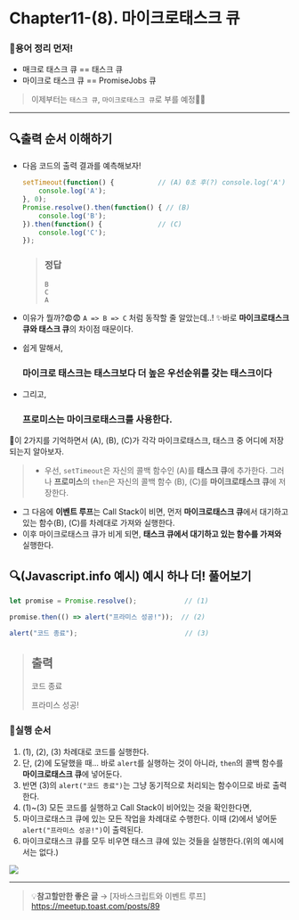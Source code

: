 # Chapter11-(8). 마이크로태스크 큐

### 📌용어 정리 먼저!

- 매크로 태스크 큐 == 태스크 큐
- 마이크로 태스크 큐 == PromiseJobs 큐

> 이제부터는 `태스크 큐`, `마이크로태스크 큐`로 부를 예정👏🏻

---

## 🔍출력 순서 이해하기

- 다음 코드의 출력 결과를 예측해보자!

  ```js
  setTimeout(function() { 			// (A) 0초 후(?) console.log('A') 실행
      console.log('A');
  }, 0);
  Promise.resolve().then(function() { // (B)
      console.log('B');
  }).then(function() { 				// (C)
      console.log('C');
  });
  ```

  > ### 정답
  >
  > ```
  > B
  > C
  > A
  > ```

- 이유가 뭘까?😨😨  `A => B => C` 처럼 동작할 줄 알았는데..!
  ✨바로 **마이크로태스크 큐와 태스크 큐**의 차이점 때문이다.

- 쉽게 말해서,

  ### 마이크로 태스크는 태스크보다 더 높은 우선순위를 갖는 태스크이다

- 그리고,

  ### 프로미스는 마이크로태스크를 사용한다.

  

📌이 2가지를 기억하면서 (A), (B), (C)가 각각 마이크로태스크, 태스크 중 어디에 저장되는지 알아보자.

> - 우선, `setTimeout`은 자신의 콜백 함수인 (A)를 **태스크 큐**에 추가한다.
  그러나 **프로미스**의 `then`은 자신의 콜백 함수 (B), (C)를 **마이크로태스크 큐**에 저장한다.
  - 그 다음에 **이벤트 루프**는 Call Stack이 비면, 먼저 **마이크로태스크 큐**에서 대기하고 있는 함수(B), (C)를 차례대로 가져와 실행한다.
  - 이후 마이크로태스크 큐가 비게 되면, **태스크 큐에서 대기하고 있는 함수를 가져와** 실행한다.



## 🔍(Javascript.info 예시) 예시 하나 더! 풀어보기

```js
let promise = Promise.resolve();			// (1)

promise.then(() => alert("프라미스 성공!"));	// (2) 

alert("코드 종료");							  // (3)
```

> ## 출력
>
> 코드 종료
>
> 프라미스 성공!

### 📌실행 순서

1. (1), (2), (3) 차례대로 코드를 실행한다.
2. 단, (2)에 도달했을 때...
   바로 `alert`를 실행하는 것이 아니라, `then`의 콜백 함수를 **마이크로태스크 큐**에 넣어둔다.
3. 반면 (3)의 `alert("코드 종료")`는 그냥 동기적으로 처리되는 함수이므로 바로 출력한다.
4. (1)~(3) 모든 코드를 실행하고 Call Stack이 비어있는 것을 확인한다면,
5. 마이크로태스크 큐에 있는 모든 작업을 차례대로 수행한다. 이때 (2)에서 넣어둔 `alert("프라미스 성공!")`이 출력된다.
6. 마이크로태스크 큐를 모두 비우면 태스크 큐에 있는 것들을 실행한다.(위의 예시에서는 없다.)



![](https://uploads.disquscdn.com/images/9466d8aa53fc5b3e63a92858a94bb429df02bbd20012b738f0461343beaa6f90.gif?w=600&h=350)



---

> 💡**참고할만한 좋은 글** → [자바스크립트와 이벤트 루프] https://meetup.toast.com/posts/89

